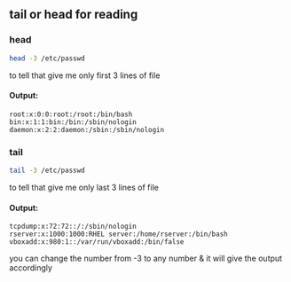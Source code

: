 ## tail or head for reading
### head  
```bash
head -3 /etc/passwd
```  
to tell that give me only first 3 lines of file  
#### Output:  
```vbnet
root:x:0:0:root:/root:/bin/bash
bin:x:1:1:bin:/bin:/sbin/nologin
daemon:x:2:2:daemon:/sbin:/sbin/nologin
```  
### tail  
```bash
tail -3 /etc/passwd
```  
to tell that give me only last 3 lines of file  
#### Output:  
```vbnet
tcpdump:x:72:72::/:/sbin/nologin
rserver:x:1000:1000:RHEL server:/home/rserver:/bin/bash
vboxadd:x:980:1::/var/run/vboxadd:/bin/false
```  

you can change the number from -3 to any number & it will give the output accordingly  